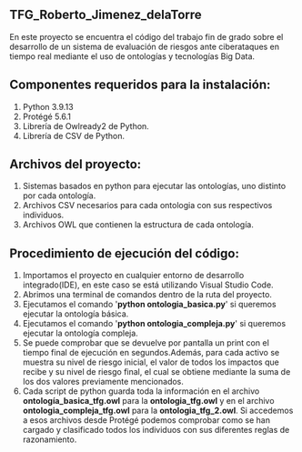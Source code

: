 ## TFG_Roberto_Jimenez_delaTorre
En este proyecto se encuentra el código del trabajo fin de grado sobre el desarrollo de un sistema de evaluación de riesgos ante ciberataques en tiempo real mediante el uso de ontologías y tecnologías Big Data.
## Componentes requeridos para la instalación:
1. Python 3.9.13
2. Protégé 5.6.1
3. Librería de Owlready2 de Python.
4. Librería de CSV de Python.
## Archivos del proyecto:
1. Sistemas basados en python para ejecutar las ontologías, uno distinto por cada ontología.
2. Archivos CSV necesarios para cada ontologia con sus respectivos individuos.
3. Archivos OWL que contienen la estructura de cada ontología.
## Procedimiento de ejecución del código:
1. Importamos el proyecto en cualquier entorno de desarrollo integrado(IDE), en este caso se está utilizando Visual Studio Code. 
2. Abrimos una terminal de comandos dentro de la ruta del proyecto.
3. Ejecutamos el comando '**python ontologia_basica.py**' si queremos ejecutar la ontología básica.
4. Ejecutamos el comando '**python ontologia_compleja.py**' si queremos ejecutar la ontología compleja.
5. Se puede comprobar que se devuelve por pantalla un print con el tiempo final de ejecución en segundos.Además, para cada activo se muestra su nivel de riesgo   inicial, el valor de todos los impactos que recibe y su nivel de riesgo final, el cual se obtiene mediante la suma de los dos valores previamente mencionados.
6. Cada script de python guarda toda la información en el archivo **ontología_basica_tfg.owl** para la **ontologia_tfg.owl** y en el archivo **ontologia_compleja_tfg.owl** para la **ontologia_tfg_2.owl**. Si accedemos a esos archivos desde Protégé podemos comprobar como se han cargado y clasificado todos los individuos con sus diferentes reglas de razonamiento. 
